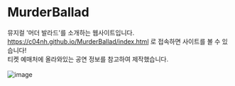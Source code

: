 # MurderBallad
 
뮤지컬 '머더 발라드'를 소개하는 웹사이트입니다. <br>
https://c04nh.github.io/MurderBallad/index.html 로 접속하면 사이트를 볼 수 있습니다! <br>
티켓 예매처에 올라와있는 공연 정보를 참고하여 제작했습니다. <br><br>
![image](https://user-images.githubusercontent.com/80023397/145390697-7a23b3c1-e33a-41c8-a332-c29577d13e81.png)
